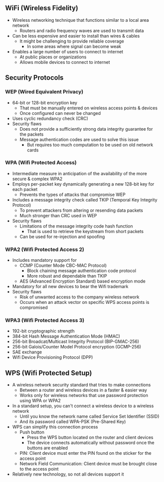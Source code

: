 ## WiFi (Wireless Fidelity)
- Wireless networking technique that functions similar to a local area network
  - Routers and radio frequency waves are used to transmit data
- Can be less expensive and easier to install than wires & cables
  - It might be challenging to provide reliable coverage
    - In some areas where signal can become weak
- Enables a large number of users to connect to internet
  - At public places or organizations
  - Allows mobile devices to connect to internet

## Security Protocols
### WEP (Wired Equivalent Privacy)
- 64-bit or 128-bit encryption key
  - That must be manually entered on wireless access points & devices
  - Once configured can never be changed
- Uses cyclic redundancy check (CRC)
- Security flaws
  - Does not provide a sufficiently strong data integrity guarantee for the packets
  - Message authentication codes are used to solve this issue
    - But requires too much computation to be used on old network cards

### WPA (Wifi Protected Access)
- Intermediate measure in anticipation of the availability of the more secure & complex WPA2
- Employs per-packet key dynamically generating a new 128-bit key for each packet
  - Prevents the types of attacks that compromise WEP
- Includes a message integrity check called TKIP (Temporal Key Integrity Protocol)
  - To prevent attackers from altering or resending data packets
  - Much stronger than CRC used in WEP
- Security flaws
  - Limitations of the message integrity code hash function
    - That is used to retrieve the keystream from short packets
  - Can be used for re-injection and spoofing

### WPA2 (Wifi Protected Access 2)
- Includes mandatory support for
  - CCMP (Counter Mode CBC-MAC Protocol)
    - Block chaining message authentication code protocol
    - More robust and dependable than TKIP
  - AES (Advanced Encryption Standard) based encryption mode
- Mandatory for all new devices to bear the Wifi trademark
- Security flaws
  - Risk of unwanted access to the company wireless network
  - Occurs when an attack vector on specific WPS access points is compromised

### WPA3 (Wifi Protected Access 3)
- 192-bit cryptographic strength
- 384-bit Hash Message Authentication Mode (HMAC)
- 256-bit Broadcat/Multicast Integrity Protocol (BIP-GMAC-256)
- 256-bit Galois/Counter Model Protocol encryption (GCMP-256)
- SAE exchange
- Wifi Device Provisioning Protocol (DPP)

## WPS (Wifi Protected Setup)
- A wireless network security standard that tries to make connections
  - Between a router and wireless devices in a faster & easier way
  - Works only for wireless networks that use password protection using WPA or WPA2
- In a standard setup, you can't connect a wireless device to a wireless network
  - Until you know the network name called Service Set Identifier (SSID)
  - And its password called WPA-PSK (Pre-Shared Key)
- WPS can simplify this connection process
  - Push button
    - Press the WPS button located on the router and client devices
    - The device connects automatically without password once the buttons are enabled
  - PIN: Client device must enter the PIN found on the sticker for the access point
  - Network Field Communication: Client device must be brought close to the access point
- Relatively new technology, so not all devices support it
